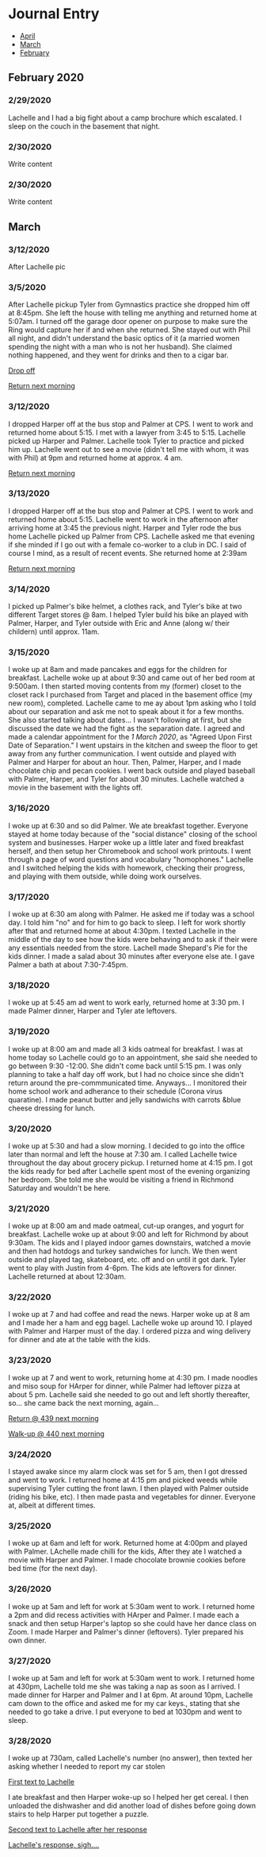 # Journal Entry
<!-- TOC depthFrom:2 -->

- [April](#April-2020)
- [March](#March-2020)
- [February](#February-2020)

<!-- /TOC -->

## February 2020

### 2/29/2020

Lachelle and I had a big fight about a camp brochure which escalated.  I sleep on the couch in the basement that night.  

### 2/30/2020

Write content

### 2/30/2020

Write content
## March

### 3/12/2020
After Lachelle pic

### 3/5/2020
After Lachelle pickup Tyler from Gymnastics practice she dropped him off at 8:45pm. She left the house with telling me anything and returned home at 5:07am. I turned off the garage door opener on  purpose to make sure the Ring would capture her if and when she returned.  She stayed out with Phil all night, and didn't understand the basic optics of it (a married women spending the night with a man who is not her husband).  She claimed nothing happened, and they went for drinks and then to a cigar bar.

[Drop off](https://drive.google.com/open?id=1u3tHQqAY6XGDDC6Y1cSAIbifFH-TFj3I)   

[Return next morning](https://drive.google.com/open?id=1hR6cuIf8AwGOvvkj1Kpbfn8vQsBSOW4D)

### 3/12/2020
I dropped Harper off at the bus stop and Palmer at CPS.  I went to work and returned home about 5:15.  I met with a lawyer from 3:45 to 5:15.  Lachelle picked up Harper and Palmer.  Lachelle took Tyler to practice and picked him up.  Lachelle went out to see a movie (didn't tell me with whom, it was with Phil) at 9pm and returned home at approx. 4 am.

[Return next morning](https://drive.google.com/open?id=1EegCc6NMgruB7V7ewDXrPeq437aanaHD)

### 3/13/2020
I dropped Harper off at the bus stop and Palmer at CPS.  I went to work and returned home about 5:15.  Lachelle went to work in the afternoon after arriving home at 3:45 the previous night.  Harper and Tyler rode the bus home Lachelle picked up Palmer from CPS.  Lachelle asked me that evening if she minded if I go out with a female co-worker to a club in DC.  I said of course I mind, as a result of recent events.  She returned home at 2:39am

[Return next morning](https://drive.google.com/open?id=1fvCXCwUrIYbh69nFRH_nl-_GqQ-sk1mU)

### 3/14/2020
I picked up Palmer's bike helmet, a clothes rack, and Tyler's bike at two different Target stores @ 8am.  I helped Tyler build his bike an played with Palmer, Harper, and Tyler outside with Eric and Anne (along w/ their childern) until approx. 11am. 

### 3/15/2020
I woke up at 8am and made pancakes and eggs for the children for breakfast.  Lachelle woke up at about 9:30 and came out of her bed room at 9:500am.  I then started moving contents from my (former) closet to the closet rack I purchased from Target and placed in the basement office (my new room), completed.  Lachelle came to me ay about 1pm asking who I told about our separation and ask me not to speak about it for a few months.  She also started talking about dates... I wasn't following at first, but she discussed the date we had the fight as the separation date.  I agreed and made a calendar appointment  for the *1 March 2020*, as "Agreed Upon First Date of Separation."  I went upstairs in the kitchen and sweep the floor to get away from any further communication. I went outside and played with Palmer and Harper for about an hour.  Then, Palmer, Harper, and I made chocolate chip and pecan cookies.  I went back outside and played baseball with Palmer, Harper, and Tyler for about 30 minutes.  Lachelle watched a movie in the basement with the lights off.

### 3/16/2020
I woke up at 6:30 and so did Palmer.  We ate breakfast together.  Everyone stayed at home today because of the "social distance" closing of the school system and businesses.  Harper woke up a little later and fixed breakfast herself, and then setup her Chromebook and school work printouts.  I went through a page of word questions and vocabulary "homophones."  Lachelle and I switched helping the kids with homework, checking their progress, and playing with them outside, while doing work ourselves.

### 3/17/2020
I woke up at 6:30 am along with Palmer.  He asked me if today was a school day.  I told him "no" and for him to go back to sleep.  I left for work shortly after that and returned home at about 4:30pm.  I texted Lachelle in the middle of the day to see how the kids were behaving and to ask if their were any essentials needed from the store.  Lachell made Shepard's Pie for the kids dinner.  I made a salad about 30 minutes after everyone else ate.  I gave Palmer a bath at about 7:30-7:45pm.

### 3/18/2020
I woke up at 5:45 am ad went to work early, returned home at 3:30 pm.  I made Palmer dinner, Harper and Tyler ate leftovers.  

### 3/19/2020
I woke up at 8:00 am and made all 3 kids oatmeal for breakfast.  I was at home today so Lachelle could go to an appointment, she said she needed to go between 9:30 -12:00.  She didn't come back until 5:15 pm.  I was only planning to take a half day off work, but I had no choice since she didn't return around the pre-commmunicated time.  Anyways...  I monitored their home school work and adherance to their schedule (Corona virus quaratine).  I made peanut butter and jelly sandwichs with carrots &blue cheese dressing for lunch.  

### 3/20/2020
I woke up at 5:30 and had a slow morning.  I decided to go into the office later than normal and left the house at 7:30 am.  I called Lachelle twice throughout the day about grocery pickup.  I returned home at 4:15 pm.  I got the kids ready for bed after Lachelle spent most of the evening organizing her bedroom.  She told me she would be visiting a friend in Richmond Saturday and wouldn't be here.

### 3/21/2020
I woke up at 8:00 am and made oatmeal, cut-up oranges, and yogurt for breakfast.  Lachelle woke up at about 9:00 and left for Richmond by about 9:30am.  The kids and I played indoor games downstairs, watched a  movie and then had hotdogs and turkey sandwiches for lunch.  We then went outside and played tag, skateboard, etc. off and on until it got dark. Tyler went to play with Justin from 4-6pm.  The kids ate leftovers for dinner. Lachelle returned at about 12:30am.

### 3/22/2020
I woke up at 7 and had coffee and read the news.  Harper woke up at 8 am and I made her a ham and egg bagel.  Lachelle woke up around 10.  I played with Palmer and Harper must of the day.  I ordered pizza and wing delivery for dinner and ate at the table with the kids.

### 3/23/2020
I woke up at 7 and went to work, returning home at 4:30 pm.  I made noodles and miso soup for HArper for dinner, while Palmer had leftover pizza at about 5 pm.  Lachelle said she needed to go out and left shortly thereafter, so... she came back the next morning, again...

[Return @ 439 next morning](https://drive.google.com/open?id=1epb-fvYu6S7LF5q7Qm5MMA7Qb1j-ORt0)

[Walk-up @ 440 next morning](https://drive.google.com/open?id=1VN29dVpSNlN5YsP0PD_grUuHkbWJxxNw)

### 3/24/2020
I stayed awake since my alarm clock was set for 5 am, then I got dressed and went to work.  I returned home at 4:15 pm and picked weeds while supervising Tyler cutting the front lawn. I then played with Palmer outside (riding his bike, etc).  I then made pasta and vegetables for dinner.  Everyone at, albeit at different times.

### 3/25/2020
I woke up at 6am and left for work.  Returned home at 4:00pm and played with Palmer.  LAchelle made chilli for the kids, After they ate I watched a movie with Harper and Palmer.  I made chocolate brownie cookies before bed time (for the next day).

### 3/26/2020
I woke up at 5am and left for work at 5:30am went to work. I returned home a 2pm and did recess activities with HArper and Palmer.  I made each a snack and then setup Harper's laptop so she could have her dance class on Zoom.  I made Harper and Palmer's dinner (leftovers).  Tyler prepared his own dinner. 

### 3/27/2020
I woke up at 5am and left for work at 5:30am went to work. I returned home at 430pm, Lachelle told me she was taking a nap as soon as I arrived. I made dinner for Harper and Palmer and I at 6pm.  At around 10pm, Lachelle cam down to the office and asked me for my car keys., stating that she needed to go take a drive.  I put everyone to bed at 1030pm and went to sleep.

### 3/28/2020
I woke up at 730am, called Lachelle's number (no answer), then texted her asking whether I needed to report my car stolen 

[First text to Lachelle](https://drive.google.com/open?id=1fMDgTrL0qSMKnFKL-46cUJAWjgqgNozY)

I ate breakfast and then Harper woke-up so I helped her get cereal.  I then unloaded the dishwasher and did another load of dishes before going down stairs to help Harper put together a puzzle.

[Second text to Lachelle after her response](https://drive.google.com/open?id=1fgbH34kzi2EPc_BM122_BvP8-Kp1H0O7)

[Lachelle's response, sigh....](https://drive.google.com/file/d/1fmRihaVr_jCllcaxol4M_0m8YBLrw5A6/view)


